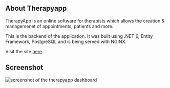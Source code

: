 ## About Therapyapp
TherapyApp is an online software for therapists which allows the creation & managemenet of appointments, patients and more.

This is the backend of the application. It was built using .NET 6, Entity Framework, PostgreSQL and is being served with NGINX.

Visit the site [here](https://my.therapyapp.ch).

## Screenshot

<img src="https://maximhuesler.com/therapyapp.png" alt="screenshot of the therapyapp dashboard">
